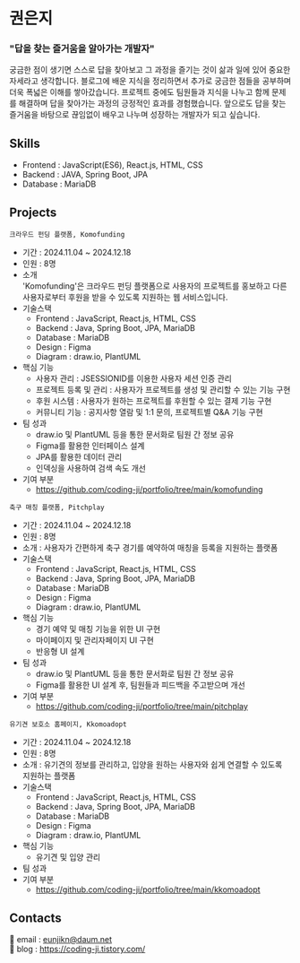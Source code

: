 # 권은지
### "답을 찾는 즐거움을 알아가는 개발자" 
궁금한 점이 생기면 스스로 답을 찾아보고 그 과정을 즐기는 것이 삶과 일에 있어 중요한 자세라고 생각합니다. 블로그에 배운 지식을 정리하면서 추가로 궁금한 점들을 공부하며 더욱 폭넓은 이해를 쌓아갔습니다. 프로젝트 중에도 팀원들과 지식을 나누고 함께 문제를 해결하며 답을 찾아가는 과정의 긍정적인 효과를 경험했습니다. 앞으로도 답을 찾는 즐거움을 바탕으로 끊임없이 배우고 나누며 성장하는 개발자가 되고 싶습니다.

## Skills
* Frontend  :  JavaScript(ES6), React.js, HTML, CSS 
* Backend   :  JAVA, Spring Boot, JPA 
* Database  :  MariaDB

## Projects
```
크라우드 펀딩 플랫폼, Komofunding
``` 
* 기간 : 2024.11.04 ~ 2024.12.18
* 인원 : 8명
* 소개 <br/>
  'Komofunding'은 크라우드 펀딩 플랫폼으로 사용자의 프로젝트를 홍보하고 다른 사용자로부터 후원을 받을 수 있도록 지원하는 웹 서비스입니다.
* 기술스택
  - Frontend : JavaScript, React.js, HTML, CSS
  - Backend : Java, Spring Boot, JPA, MariaDB
  - Database : MariaDB
  - Design : Figma
  - Diagram : draw.io, PlantUML
* 핵심 기능
  - 사용자 관리 : JSESSIONID를 이용한 사용자 세션 인증 관리
  - 프로젝트 등록 및 관리 : 사용자가 프로젝트를 생성 및 관리할 수 있는 기능 구현
  - 후원 시스템 : 사용자가 원하는 프로젝트를 후원할 수 있는 결제 기능 구현
  - 커뮤니티 기능 : 공지사항 열람 및 1:1 문의, 프로젝트별 Q&A 기능 구현
* 팀 성과
  - draw.io 및 PlantUML 등을 통한 문서화로 팀원 간 정보 공유
  - Figma를 활용한 인터페이스 설계
  - JPA를 활용한 데이터 관리
  - 인덱싱을 사용하여 검색 속도 개선
* 기여 부분
  - https://github.com/coding-ji/portfolio/tree/main/komofunding

```
축구 매칭 플랫폼, Pitchplay
```
* 기간 : 2024.11.04 ~ 2024.12.18
* 인원 : 8명 
* 소개 : 사용자가 간편하게 축구 경기를 예약하여 매칭을 등록을 지원하는 플랫폼
* 기술스택
  - Frontend : JavaScript, React.js, HTML, CSS
  - Backend : Java, Spring Boot, JPA, MariaDB
  - Database : MariaDB
  - Design : Figma
  - Diagram : draw.io, PlantUML
* 핵심 기능
  - 경기 예약 및 매칭 기능을 위한 UI 구현
  - 마이페이지 및 관리자페이지 UI 구현
  - 반응형 UI 설계
* 팀 성과
  - draw.io 및 PlantUML 등을 통한 문서화로 팀원 간 정보 공유
  - Figma를 활용한 UI 설계 후, 팀원들과 피드백을 주고받으며 개선
* 기여 부분
  - https://github.com/coding-ji/portfolio/tree/main/pitchplay

```
유기견 보호소 홈페이지, Kkomoadopt 
```
* 기간 : 2024.11.04 ~ 2024.12.18
* 인원 : 8명 
* 소개 : 유기견의 정보를 관리하고, 입양을 원하는 사용자와 쉽게 연결할 수 있도록 지원하는 플랫폼
* 기술스택
  - Frontend : JavaScript, React.js, HTML, CSS
  - Backend : Java, Spring Boot, JPA, MariaDB
  - Database : MariaDB
  - Design : Figma
  - Diagram : draw.io, PlantUML
* 핵심 기능
  - 유기견 및 입양 관리
* 팀 성과
* 기여 부분
  - https://github.com/coding-ji/portfolio/tree/main/kkomoadopt


## Contacts
📧 email : eunjikn@daum.net <br/>
📝 blog : https://coding-ji.tistory.com/
